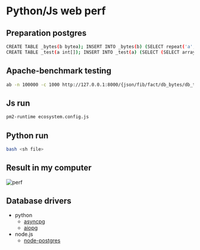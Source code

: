# Python/Js web perf

## Preparation postgres
```bash
CREATE TABLE _bytes(b bytea); INSERT INTO _bytes(b) (SELECT repeat('a', 1000)::bytea FROM generate_series(1, 100));
CREATE TABLE _test(a int[]); INSERT INTO _test(a) (SELECT (SELECT array_agg(i) FROM generate_series(1, 100) as s(i)) FROM generate_series(1, 100));
```

## Apache-benchmark testing
```bash
ab -n 100000 -c 1000 http://127.0.0.1:8000/{json/fib/fact/db_bytes/db_test}
```

## Js run
```bash
pm2-runtime ecosystem.config.js  
```

## Python run
```bash
bash <sh file>
```


## Result in my computer
![perf](https://i.imgur.com/yjQ4amz.png)


## Database drivers
+ python
  + [asyncpg](https://github.com/MagicStack/asyncpg)
  + [aiopg](https://github.com/aio-libs/aiopg)
+ node.js
  + [node-postgres](https://github.com/brianc/node-postgres)
